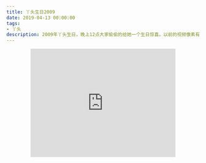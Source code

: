 ```yaml
---
title: 丫头生日2009
date: 2019-04-13 00:00:00
tags:
- 丫头
description: 2009年丫头生日，晚上12点大家偷偷的给她一个生日惊喜。以前的视频像素有点渣，里面的人看起来有点傻，傻的可爱，傻的让我们庆幸有一帮傻子朋友。
---
```


<center><iframe width="378" height="283.5" src="https://v.qq.com/txp/iframe/player.html?vid=b0860ix54yz" frameborder="0" allowfullscreen></iframe></center>
